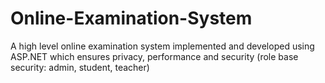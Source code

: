 # Online-Examination-System
A high level online examination system implemented and developed using ASP.NET which ensures privacy, performance and security (role base security: admin, student, teacher)
